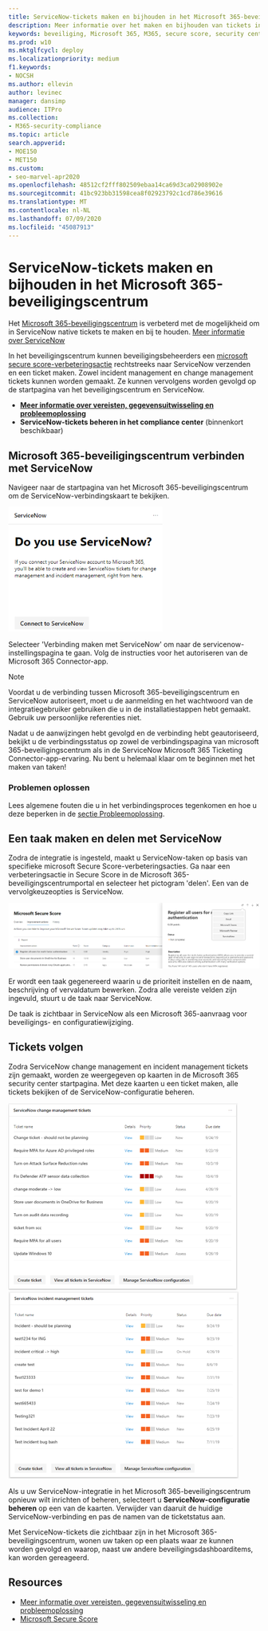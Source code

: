 ```yaml
---
title: ServiceNow-tickets maken en bijhouden in het Microsoft 365-beveiligingscentrum
description: Meer informatie over het maken en bijhouden van tickets in ServiceNow vanuit microsoft 365-beveiligingscentrum.
keywords: beveiliging, Microsoft 365, M365, secure score, security center, ServiceNow, tickets, taken
ms.prod: w10
ms.mktglfcycl: deploy
ms.localizationpriority: medium
f1.keywords:
- NOCSH
ms.author: ellevin
author: levinec
manager: dansimp
audience: ITPro
ms.collection:
- M365-security-compliance
ms.topic: article
search.appverid:
- MOE150
- MET150
ms.custom:
- seo-marvel-apr2020
ms.openlocfilehash: 48512cf2fff802509ebaa14ca69d3ca02908902e
ms.sourcegitcommit: 41bc923bb31598cea8f02923792c1cd786e39616
ms.translationtype: MT
ms.contentlocale: nl-NL
ms.lasthandoff: 07/09/2020
ms.locfileid: "45087913"
---
```

# <a name="create-and-track-servicenow-tickets-in-the-microsoft-365-security-center"></a>ServiceNow-tickets maken en bijhouden in het Microsoft 365-beveiligingscentrum

Het [Microsoft 365-beveiligingscentrum](overview-security-center.md) is verbeterd met de mogelijkheid om in ServiceNow native tickets te maken en bij te houden. [Meer informatie over ServiceNow](https://www.servicenow.com/)

In het beveiligingscentrum kunnen beveiligingsbeheerders een [microsoft secure score-verbeteringsactie](microsoft-secure-score.md) rechtstreeks naar ServiceNow verzenden en een ticket maken. Zowel incident management en change management tickets kunnen worden gemaakt. Ze kunnen vervolgens worden gevolgd op de startpagina van het beveiligingscentrum en ServiceNow.

- [**Meer informatie over vereisten, gegevensuitwisseling en probleemoplossing**](tickets.md)
- **ServiceNow-tickets beheren in het compliance center** (binnenkort beschikbaar)

## <a name="connect-microsoft-365-security-center-to-servicenow"></a>Microsoft 365-beveiligingscentrum verbinden met ServiceNow

Navigeer naar de startpagina van het Microsoft 365-beveiligingscentrum om de ServiceNow-verbindingskaart te bekijken.

![Gebruikt u ServiceNow](../../media/do-you-use-servicenow-250.png)

Selecteer 'Verbinding maken met ServiceNow' om naar de servicenow-instellingspagina te gaan. Volg de instructies voor het autoriseren van de Microsoft 365 Connector-app.

> [!NOTE]
> Voordat u de verbinding tussen Microsoft 365-beveiligingscentrum en ServiceNow autoriseert, moet u de aanmelding en het wachtwoord van de integratiegebruiker gebruiken die u in de installatiestappen hebt gemaakt. Gebruik uw persoonlijke referenties niet.

Nadat u de aanwijzingen hebt gevolgd en de verbinding hebt geautoriseerd, bekijkt u de verbindingsstatus op zowel de verbindingspagina van microsoft 365-beveiligingscentrum als in de ServiceNow Microsoft 365 Ticketing Connector-app-ervaring. Nu bent u helemaal klaar om te beginnen met het maken van taken!

### <a name="troubleshooting"></a>Problemen oplossen

Lees algemene fouten die u in het verbindingsproces tegenkomen en hoe u deze beperken in de [sectie Probleemoplossing](tickets.md#troubleshooting).

## <a name="create-a-task-and-share-it-to-servicenow"></a>Een taak maken en delen met ServiceNow

Zodra de integratie is ingesteld, maakt u ServiceNow-taken op basis van specifieke microsoft Secure Score-verbeteringsacties. Ga naar een verbeteringsactie in Secure Score in de Microsoft 365-beveiligingscentrumportal en selecteer het pictogram 'delen'. Een van de vervolgkeuzeopties is ServiceNow.

![ServiceNow delen in Secure Score](../../media/servicenow-share.png)

Er wordt een taak gegenereerd waarin u de prioriteit instellen en de naam, beschrijving of vervaldatum bewerken. Zodra alle vereiste velden zijn ingevuld, stuurt u de taak naar ServiceNow.

De taak is zichtbaar in ServiceNow als een Microsoft 365-aanvraag voor beveiligings- en configuratiewijziging.

## <a name="track-tickets"></a>Tickets volgen

Zodra ServiceNow change management en incident management tickets zijn gemaakt, worden ze weergegeven op kaarten in de Microsoft 365 security center startpagina. Met deze kaarten u een ticket maken, alle tickets bekijken of de ServiceNow-configuratie beheren.

![ServiceNow wijzigbeheertickets](../../media/change-management-375.png)  ![ServiceNow incident management tickets](../../media/incident-management-375.png)

Als u uw ServiceNow-integratie in het Microsoft 365-beveiligingscentrum opnieuw wilt inrichten of beheren, selecteert u **ServiceNow-configuratie beheren** op een van de kaarten. Verwijder van daaruit de huidige ServiceNow-verbinding en pas de namen van de ticketstatus aan.

Met ServiceNow-tickets die zichtbaar zijn in het Microsoft 365-beveiligingscentrum, wonen uw taken op een plaats waar ze kunnen worden gevolgd en waarop, naast uw andere beveiligingsdashboarditems, kan worden gereageerd.

## <a name="resources"></a>Resources

- [Meer informatie over vereisten, gegevensuitwisseling en probleemoplossing](tickets.md)
- [Microsoft Secure Score](microsoft-secure-score.md)